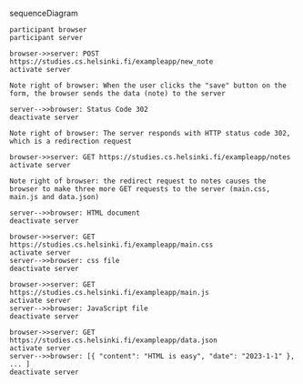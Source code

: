 sequenceDiagram

    participant browser
    participant server

    browser->>server: POST https://studies.cs.helsinki.fi/exampleapp/new_note
    activate server

    Note right of browser: When the user clicks the "save" button on the form, the browser sends the data (note) to the server

    server-->>browser: Status Code 302
    deactivate server

    Note right of browser: The server responds with HTTP status code 302, which is a redirection request
    
    browser->>server: GET https://studies.cs.helsinki.fi/exampleapp/notes
    activate server

    Note right of browser: the redirect request to notes causes the browser to make three more GET requests to the server (main.css, main.js and data.json)

    server-->>browser: HTML document
    deactivate server
    
    browser->>server: GET https://studies.cs.helsinki.fi/exampleapp/main.css
    activate server
    server-->>browser: css file
    deactivate server
    
    browser->>server: GET https://studies.cs.helsinki.fi/exampleapp/main.js
    activate server
    server-->>browser: JavaScript file
    deactivate server
    
    browser->>server: GET https://studies.cs.helsinki.fi/exampleapp/data.json
    activate server
    server-->>browser: [{ "content": "HTML is easy", "date": "2023-1-1" }, ... ]
    deactivate server